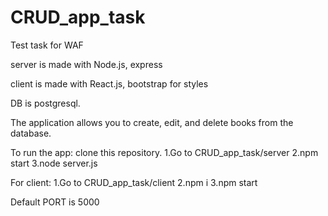 # CRUD_app_task
  Test task for WAF
  
  server is made with Node.js, express
  
  client is made with React.js, bootstrap for styles
  
  DB is postgresql.
  
  The application allows you to create, edit, and delete books from the database.
  
  To run the app: clone this repository. 
1.Go to CRUD_app_task/server
2.npm start
3.node server.js
  
  For client:
1.Go to CRUD_app_task/client
2.npm i
3.npm start
  
  Default PORT is 5000
